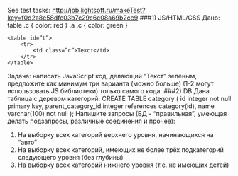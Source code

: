 See test tasks: http://job.lightsoft.ru/makeTest?key=f0d2a8e58dfe03b7c29c6c08a69b2ce9
###1) JS/HTML/CSS
Дано:
    table .c { color: red }
    .a .c { color: green }

    <table id=”t”>
        <tr>
            <td class=”c”>Текст</td>
        </tr>
    </table>
Задача: написать JavaScript код, делающий “Текст” зелёным, предложите как минимум три варианта
(можно больше) (1-2 могут использовать JS библиотеки) только самого кода.
###2) DB
Дана таблица с деревом категорий:
    CREATE TABLE category (
        id integer not null primary key,
        parent_category_id integer references category(id),
        name varchar(100) not null
    );
Напишите запросы (БД - “правильная”, умеющая делать подзапросы, различные соединения и прочее):
1.  На выборку всех категорий верхнего уровня, начинающихся на “авто”
2.  На выборку всех категорий, имеющих не более трёх подкатегорий следующего уровня (без глубины)
3.  На выборку всех категорий нижнего уровня (т.е. не имеющих детей)








